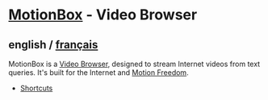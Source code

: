 # [MotionBox](../README.md) - Video Browser

## english / [français](../fr/MotionBox/README.md)

MotionBox is a [Video Browser](https://omega.gg/about/VideoBrowser), designed to stream Internet
videos from text queries. It's built for the Internet and [Motion Freedom](https://omega.gg/about/MotionFreedom).

- [Shortcuts](shortcuts.md)
